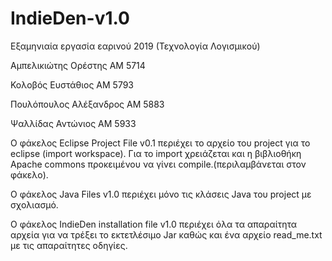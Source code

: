 # IndieDen-v1.0

Εξαμηνιαία εργασία εαρινού 2019 (Τεχνολογία Λογισμικού)

Αμπελικιώτης Ορέστης AM 5714

Κολοβός Ευστάθιος AM 5793

Πουλόπουλος Αλέξανδρος AM 5883

Ψαλλίδας Αντώνιος AM 5933

Ο φάκελος Eclipse Project File v0.1 περιέχει το αρχείο του project για το eclipse (import workspace). 
Για το import χρειάζεται και η βιβλιοθήκη Apache commons προκειμένου να γίνει compile.(περιλαμβάνεται στον φάκελο).

Ο φάκελος Java Files v1.0 περιέχει μόνο τις κλάσεις Java του project με σχολιασμό.

Ο φάκελος IndieDen installation file v1.0 περιέχει όλα τα απαραίτητα αρχεία για να τρέξει το εκτετλέσιμο Jar καθώς και 
ένα αρχείο read_me.txt με τις απαραίτητες οδηγίες.
